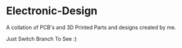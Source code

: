 # Electronic-Design

A collation of PCB's and 3D Printed Parts and designs created by me.

Just Switch Branch To See :)

